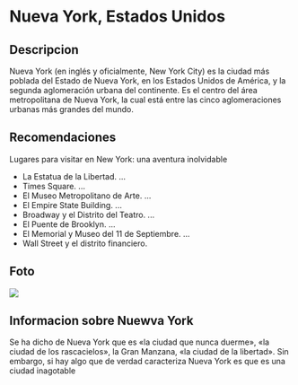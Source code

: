 # Nueva York, Estados Unidos

## Descripcion
Nueva York (en inglés y oficialmente, New York City) es la ciudad más poblada del Estado de Nueva York, en los Estados Unidos de América, y la segunda aglomeración urbana del continente. Es el centro del área metropolitana de Nueva York, la cual está entre las cinco aglomeraciones urbanas más grandes del mundo.

## Recomendaciones
Lugares para visitar en New York: una aventura inolvidable
- La Estatua de la Libertad. ...
- Times Square. ...
- El Museo Metropolitano de Arte. ...
- El Empire State Building. ...
- Broadway y el Distrito del Teatro. ...
- El Puente de Brooklyn. ...
- El Memorial y Museo del 11 de Septiembre. ...
- Wall Street y el distrito financiero.

## Foto
![](https://nueva-york-estados-unidos.com/24jgt24)

## Informacion sobre Nuewva York
Se ha dicho de Nueva York que es «la ciudad que nunca duerme», «la ciudad de los rascacielos», la Gran Manzana, «la ciudad de la libertad». Sin embargo, si hay algo que de verdad caracteriza Nueva York es que es una ciudad inagotable
